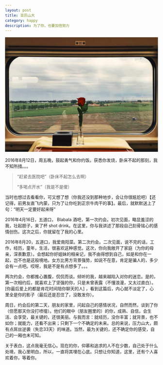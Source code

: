 ```yaml
---
layout: post
title: 亚历山大
category: happy
description: 为了你，也要加倍努力
---
```


![](/images/2016_05/away.jpg)

2016年8月12日，周五晚，鼓起勇气和你约饭。获悉你发烧，卧床不起的那刻，我不知所措。。。

> “赶紧去医院吧”（卧床不起怎么去啊）
>
> “多喝点开水”（我是不是傻）

当时也想过去看看你，可又想了想（你我还没到那种地步，会让你很尴尬吧）【还记得，前男友直飞内蒙，只为了让你吃到正宗牛肉干的事】。最后，就默默送上了句：“明天一定要好起来呀”

2016年4月16日，五道口， Blabala 酒吧，第一次约会。初次见面，略显羞涩的我，壮起胆子，来了杯 shot drink。在这里，你与我讲述了那段自己刻骨铭心的感情创伤。这次之后，你就留在了我的心里。

2016年8月20，五道口，我爱南阳菜。第二次约会。二次见面，说不完的话，工作，经历，童年，生活，很喜欢这种感觉。这次，你向我敞开了家庭（为你的母亲，深表歉意）。会想起你好姐妹的相亲记，我不由得想到自己，如是和你在一起，岂不也是这般境地。女方比男方背景强势，如说不在意，肯定是骗人的，多少会有一点吧。哎呀，我是不是有点想多了。。。

两次约会，你都推心置腹，侃侃而谈。倾听的我，越来越陷入对你的迷恋。是的，第一次相约后，就喜欢上了坚强的你，只是未曾表露（不懂浪漫，又太过直白）。[你最后爱上的都是肯花时间陪你聊天的人] ，看到这篇后，内心就不淡定了，心里全是你的影子（最后还是忍住了，没敢发你）。

周日，约会后的第二天，朋友的家里，问起自己的感情状况，自然而然，谈到了你（但愿那天你没打喷嚏）。他们的眼中（朋友圈里的）的你，成熟、自信，会生活、会享受，最关键的，还很美丽。与我而言：就经历，没你丰富；就背景，也不如你；就能力，还看不出来；只剩下一个不确定的未来。总的来说，压力山大，颇有点屌丝逆袭（失恋33天）的味道。当然，最为关键的，还不确定你的感受，自己的一厢也未可知。

关于表白，这点我毫无信心。现在的你，仰慕和追求的人不在少数，自己处于什么处境，我心里明白，所以，一直将其埋在心底。只想让你知道，这里，还有个人喜欢着你，等着你。

